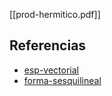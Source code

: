 [[prod-hermitico.pdf]]

## Referencias
- [esp-vectorial](./esp-vectorial.md)
- [forma-sesquilineal](./forma-sesquilineal.md)
